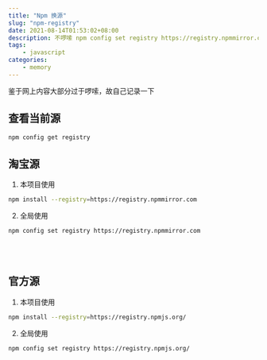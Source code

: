 ```yaml
---
title: "Npm 换源"
slug: "npm-registry"
date: 2021-08-14T01:53:02+08:00
description: 不啰嗦 npm config set registry https://registry.npmmirror.com
tags: 
    - javascript
categories:
    - memory 
---
```


鉴于网上内容大部分过于啰嗦，故自己记录一下  
## 查看当前源
```bash
npm config get registry
```

## 淘宝源

1. 本项目使用
```bash
npm install --registry=https://registry.npmmirror.com
```
2. 全局使用
```bash
npm config set registry https://registry.npmmirror.com
```

<br><br>

## 官方源
1. 本项目使用
```bash
npm install --registry=https://registry.npmjs.org/
```
2. 全局使用
```bash
npm config set registry https://registry.npmjs.org/
```
